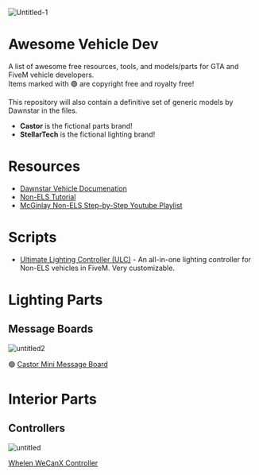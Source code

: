 ![Untitled-1](https://user-images.githubusercontent.com/48927090/217961854-3d1ac31e-efc9-4fb7-b305-2747bb7d4390.png)

# Awesome Vehicle Dev
A list of awesome free resources, tools, and models/parts for GTA and FiveM vehicle developers.<br>
Items marked with :green_circle: are copyright free and royalty free!

This repository will also contain a definitive set of generic models by Dawnstar in the files.
- **Castor** is the fictional parts brand!
- **StellarTech** is the fictional lighting brand!

# Resources
- [Dawnstar Vehicle Documenation](https://docs.dwnstr.com/)
- [Non-ELS Tutorial](https://docs.dwnstr.com/tutorial)
- [McGinlay Non-ELS Step-by-Step Youtube Playlist](https://www.youtube.com/watch?v=6dHmEvq4-30&list=PLqnyFbElJryCesionAQE1abPuH-q6AMD6)

# Scripts
- [Ultimate Lighting Controller (ULC)](https://github.com/Flohhhhh/ultimate-lighting-controller) - An all-in-one lighting controller for Non-ELS vehicles in FiveM. Very customizable.

# Lighting Parts
## Message Boards

![untitled2](https://user-images.githubusercontent.com/48927090/217956994-c17abe06-8466-40bc-9c20-1482b2f83cbf.png)

:green_circle: [Castor Mini Message Board](https://github.com/dwnstr/castor-message-board)

# Interior Parts
## Controllers

![untitled](https://user-images.githubusercontent.com/48927090/217954258-43516487-42a0-4dd7-a432-f33859c76914.png)

[Whelen WeCanX Controller](https://app.box.com/s/atlnsgp2radqlpx5ldm45o8xcdfk5g7q) 

